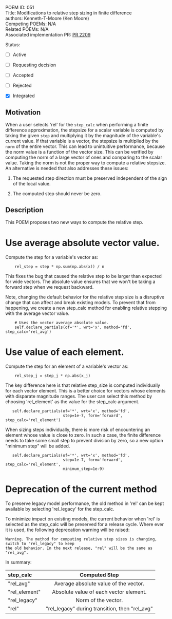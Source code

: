 POEM ID:  051  
Title:  Modifications to relative step sizing in finite difference  
authors: Kenneth-T-Moore (Ken Moore)  
Competing POEMs: N/A  
Related POEMs: N/A  
Associated implementation PR:  [PR 2209](https://github.com/OpenMDAO/OpenMDAO/pull/2209)   

Status:

- [ ] Active
- [ ] Requesting decision
- [ ] Accepted
- [ ] Rejected
- [x] Integrated



Motivation
----------

When a user selects 'rel' for the `step_calc` when performing a finite difference approximation, the
stepsize for a scalar variable is computed by taking the given `step` and multiplying it by the
magnitude of the variable's current value.  If that variable is a vector, the stepsize is multiplied
by the `norm` of the entire vector. This can lead to unintuitive performance, because the norm
value is a function of the vector size. This can be verified by computing the norm of a large vector
of ones and comparing to the scalar value.  Taking the norm is not the proper way to compute a
relative stepsize.  An alternative is needed that also addresses these issues:

1. The requested step direction must be preserved independent of the sign of the local value.

2. The computed step should never be zero.


Description
-----------

This POEM proposes two new ways to compute the relative step.


Use average absolute vector value.
==================================

Compute the step for a variable's vector as:
```
    rel_step = step * np.sum(np.abs(x)) / n
```

This fixes the bug that caused the relative step to be larger than expected for wide vectors. The
absolute value ensures that we won't be taking a forward step when we request backward.

Note, changing the default behavior for the relative step size is a disruptive change that can
affect and break existing models. To prevent that from happening, we create a new step_calc
method for enabling relative stepping with the average vector value.
```
    # Uses the vector average absolute value.
    self.declare_partials(of='*', wrt='x', method='fd', step_calc='rel_avg')
```


Use value of each element.
==========================

Compute the step for an element of a variable's vector as:
```
    rel_step_j = step_j * np.abs(x_j)
```

The key difference here is that relative step_size is computed individually for each vector element.
This is a better choice for vectors whose elements with disparate magnitude ranges. The user can
select this method by choosing 'rel_element' as the value for the step_calc argument.
```
   self.declare_partials(of='*', wrt='x', method='fd',
                         step=1e-7, form='forward', step_calc='rel_element')
```

When sizing steps individually, there is more risk of encountering an element whose value is close to
zero. In such a case, the finite difference needs to take some small step to prevent division by zero,
so a new option "minimum step" will be added.
```
   self.declare_partials(of='*', wrt='x', method='fd',
                         step=1e-7, form='forward', step_calc='rel_element',
                         minimum_step=1e-9)
```

Deprecation of the current method
=================================

To preserve legacy model performance, the old method in 'rel' can be kept available by selecting
'rel_legacy' for the step_calc.

To minimize impact on existing models, the current behavior when 'rel' is selected as the step_calc
will be preserved for a release cycle. Where ever it is used, the following deprecation warning
will be raised:

    Warning. The method for computing relative step sizes is changing, switch to "rel_legacy" to keep
    the old behavior. In the next release, "rel" will be the same as "rel_avg".

In summary:

| step_calc       | Computed Step                                   |
| :---            |    :----:                                       |
| "rel_avg"       | Average absolute value of the vector.           |
| "rel_element"   | Absolute value of each vector element.          |
| "rel_legacy"    | Norm of the vector.                             |
| "rel"           | "rel_legacy" during transition, then "rel_avg"  |

